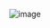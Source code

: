
![image](https://user-images.githubusercontent.com/92702297/177488949-c41268c9-cc16-4da9-9310-59baef6002a4.png)
